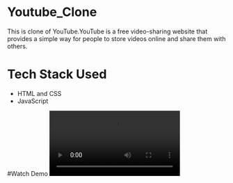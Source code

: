 # Youtube_Clone
This is clone of YouTube.YouTube is a free video-sharing website that provides a simple way for people to store videos online and share them with others.

# Tech Stack Used
* HTML and CSS
* JavaScript

#Watch Demo
<video controls><source src="https://github.com/iamkharwal/Youtube_Clone/blob/main/demo/Youtube.mp4" type="video/mp4" ><video>

